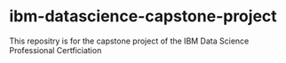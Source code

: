 # ibm-datascience-capstone-project
This repositry is for the capstone project of the IBM Data Science Professional Certficiation
